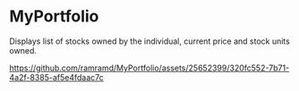 # MyPortfolio
Displays list of stocks owned by the individual, current price and stock units owned.



https://github.com/ramramd/MyPortfolio/assets/25652399/320fc552-7b71-4a2f-8385-af5e4fdaac7c

